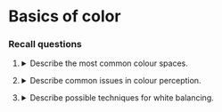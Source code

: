 # Basics of color

### Recall questions

1. <details markdown=1><summary markdown="span">  Describe the most common colour spaces. </summary>
    
    \
    Most common ==color spaces==:
    - ==linear== color spaces:
	    - ==RGB==: primaries are monochromatic lights + subtractive matching for some wavelengths ![](../../static/CV/clr1.png)
	    - ==CIE XYZ==: primaries are imaginary, but matching functions are everywhere positive  ![](../../static/CV/clr2.png)
	- ==uniform color spaces==
	- ==nonlinear color spaces==:
		- ==HSV== or ==Hue, Saturation, Value== ![](../../static/CV/clr3.png)

</details>


2. <details markdown=1><summary markdown="span">Describe common issues in colour perception. </summary>
    
    \
	Common "issues" in colour perception:
	- ==lightness constancy==  ![](../../static/CV/clr4.png)
	- ==simultaneous contrast==: background colour affects perceived colour of  the target
	- ==chromatic adaptation== to different levels of ==illumination== or ==image temperature==
	- white balancing

</details>


3. <details markdown=1><summary markdown="span"> Describe possible techniques for white balancing.</summary>
    
    \
    Possible techniques:
    - ==gray cards==
    - ==gray world== assumption ![](../../static/CV/clr5.png)
    - ==brightest pixel assumption==: assume highlights have colour of light source
    - AI techniques ![](../../static/CV/clr6.png)

</details>